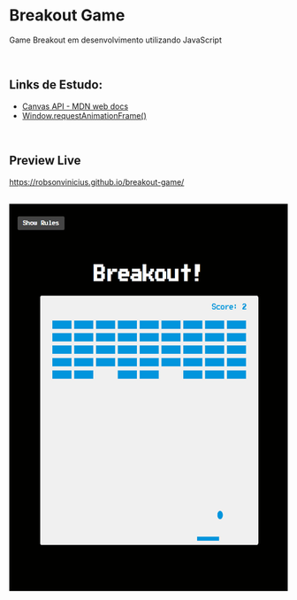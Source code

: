 ﻿# Breakout Game
 
 Game Breakout em desenvolvimento utilizando JavaScript

<br>

## Links de Estudo:

 + [Canvas API - MDN web docs](https://developer.mozilla.org/en-US/Web/API/Canvas_API)
 + [Window.requestAnimationFrame()](https://developer.mozilla.org/en-US/docs/Web/API/window/requestAnimationFrame)

<br>

## Preview Live
https://robsonvinicius.github.io/breakout-game/

<br>

<div align="center">
  <img src="preview.jpg" height="700" />
</div>

